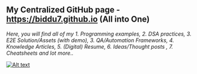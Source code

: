 ## My Centralized GitHub page - https://biddu7.github.io (All into One)
*Here, you will find all of my 1. Programming examples, 2. DSA practices, 3. E2E Solution/Assets (with demo), 3. QA/Automation Frameworks, 4. Knowledge Articles, 5. (Digital) Resume, 6. Ideas/Thought posts , 7. Cheatsheets and lot more..*

[![Alt text](https://github.com/biddu7/biddu7/assets/27678248/e1c83a00-1c06-4f38-9514-cb3ae355ee10 "Click me")](https://biddu7.github.io)

